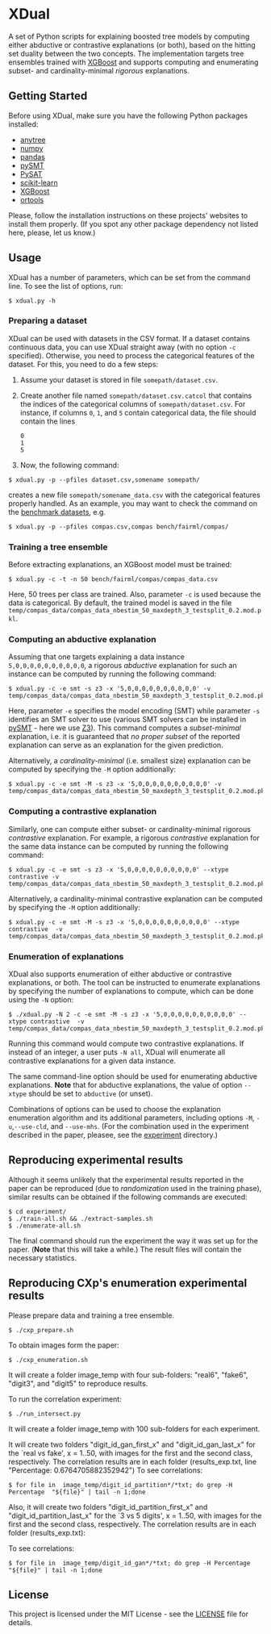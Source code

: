 # XDual

A set of Python scripts for explaining boosted tree models by computing either abductive or contrastive explanations (or both), based on the hitting set duality between the two concepts. The implementation targets tree ensembles trained with [XGBoost](https://xgboost.ai/) and supports computing and enumerating subset- and cardinality-minimal *rigorous* explanations.

## Getting Started

Before using XDual, make sure you have the following Python packages installed:

* [anytree](https://anytree.readthedocs.io/)
* [numpy](http://www.numpy.org/)
* [pandas](https://pandas.pydata.org/)
* [pySMT](https://github.com/pysmt/pysmt)
* [PySAT](https://github.com/pysathq/pysat)
* [scikit-learn](https://scikit-learn.org/stable/)
* [XGBoost](https://github.com/dmlc/xgboost/)
* [ortools](https://developers.google.com/optimization)

Please, follow the installation instructions on these projects' websites to install them properly. (If you spot any other package dependency not listed here, please, let us know.)

## Usage

XDual has a number of parameters, which can be set from the command line. To see the list of options, run:

```
$ xdual.py -h
```

### Preparing a dataset

XDual can be used with datasets in the CSV format. If a dataset contains continuous data, you can use XDual straight away (with no option ```-c``` specified). Otherwise, you need to process the categorical features of the dataset. For this, you need to do a few steps:

1. Assume your dataset is stored in file ```somepath/dataset.csv```.
2. Create another file named ```somepath/dataset.csv.catcol``` that contains the indices of the categorical columns of ```somepath/dataset.csv```. For instance, if columns ```0```, ```1```, and ```5``` contain categorical data, the file should contain the lines

	```
	0
	1
	5
	```

3. Now, the following command:

```
$ xdual.py -p --pfiles dataset.csv,somename somepath/
```

creates a new file ```somepath/somename_data.csv``` with the categorical features properly handled. As an example, you may want to check the command on the [benchmark datasets](bench), e.g.

```
$ xdual.py -p --pfiles compas.csv,compas bench/fairml/compas/
```

### Training a tree ensemble

Before extracting explanations, an XGBoost model must be trained:

```
$ xdual.py -c -t -n 50 bench/fairml/compas/compas_data.csv
```

Here, 50 trees per class are trained. Also, parameter ```-c``` is used because the data is categorical. By default, the trained model is saved in the file ```temp/compas_data/compas_data_nbestim_50_maxdepth_3_testsplit_0.2.mod.pkl```.

### Computing an abductive explanation

Assuming that one targets explaining a data instance `5,0,0,0,0,0,0,0,0,0,0`, a rigorous *abductive* explanation for such an instance can be computed by running the following command:

```
$ xdual.py -c -e smt -s z3 -x '5,0,0,0,0,0,0,0,0,0,0' -v temp/compas_data/compas_data_nbestim_50_maxdepth_3_testsplit_0.2.mod.pkl
```

Here, parameter ```-e``` specifies the model encoding (SMT) while parameter ```-s``` identifies an SMT solver to use (various SMT solvers can be installed in [pySMT](https://github.com/pysmt/pysmt) - here we use [Z3](https://github.com/Z3Prover/z3)). This command computes a *subset-minimal* explanation, i.e. it is guaranteed that *no proper subset* of the reported explanation can serve as an explanation for the given prediction.

Alternatively, a *cardinality-minimal* (i.e. smallest size) explanation can be computed by specifying the ```-M``` option additionally:

```
$ xdual.py -c -e smt -M -s z3 -x '5,0,0,0,0,0,0,0,0,0,0' -v temp/compas_data/compas_data_nbestim_50_maxdepth_3_testsplit_0.2.mod.pkl
```

### Computing a contrastive explanation

Similarly, one can compute either subset- or cardinality-minimal rigorous *contrastive* explanation. For example, a rigorous *contrastive* explanation for the same data instance can be computed by running the following command:

```
$ xdual.py -c -e smt -s z3 -x '5,0,0,0,0,0,0,0,0,0,0' --xtype contrastive -v temp/compas_data/compas_data_nbestim_50_maxdepth_3_testsplit_0.2.mod.pkl
```

Alternatively, a cardinality-minimal contrastive explanation can be computed by specifying the ```-M``` option additionally:

```
$ xdual.py -c -e smt -M -s z3 -x '5,0,0,0,0,0,0,0,0,0,0' --xtype contrastive  -v temp/compas_data/compas_data_nbestim_50_maxdepth_3_testsplit_0.2.mod.pkl
```

### Enumeration of explanations

XDual also supports enumeration of either abductive or contrastive explanations, or both. The tool can be instructed to enumerate explanations by specifying the number of explanations to compute, which can be done using the ```-N``` option:

```
$ ./xdual.py -N 2 -c -e smt -M -s z3 -x '5,0,0,0,0,0,0,0,0,0,0' --xtype contrastive  -v temp/compas_data/compas_data_nbestim_50_maxdepth_3_testsplit_0.2.mod.pkl
```

Running this command would compute two contrastive explanations. If instead of an integer, a user puts `-N all`, XDual will enumerate all contrastive explanations for a given data instance.

The same command-line option should be used for enumerating abductive explanations. **Note** that for abductive explanations, the value of option `--xtype` should be set to `abductive` (or unset).

Combinations of options can be used to choose the explanation enumeration algorithm and its additional parameters, including options `-M`, `-u`,`--use-cld`, and `--use-mhs`. (For the combination used in the experiment described in the paper, pleasee, see the [experiment](experiment) directory.)

## Reproducing experimental results

Although it seems unlikely that the experimental results reported in the paper can be reproduced (due to *randomization* used in the training phase), similar results can be obtained if the following commands are executed:

```
$ cd experiment/
$ ./train-all.sh && ./extract-samples.sh
$ ./enumerate-all.sh
```

The final command should run the experiment the way it was set up for the paper. (**Note** that this will take a while.) The result files will contain the necessary statistics.

## Reproducing CXp's enumeration experimental results
Please prepare data and  training a tree ensemble.

```
$ ./cxp_prepare.sh

```

To obtain images form the paper:

```
$ ./cxp_enumeration.sh
```

It will create a folder image_temp with four sub-folders: "real6", "fake6", "digit3", and "digit5" to reproduce results.



To run the correlation experiment:

```
$ ./run_intersect.py
```
It will create a folder image_temp with 100 sub-folders for each experiment.

It will create two folders "digit_id_gan_first_x" and "digit_id_gan_last_x" for the `real vs fake', x = 1..50,
with images for the first and the second class, respectively. The correlation results are in each folder (results_exp.txt, line "Percentage:  0.6764705882352942")
To see correlations:  


```
$ for file in  image_temp/digit_id_partition*/*txt; do grep -H Percentage  "${file}" | tail -n 1;done
```

Also, it will create two folders "digit_id_partition_first_x" and "digit_id_partition_last_x" for the `3 vs 5 digits', x = 1..50, with images for the first and the second class, respectively. The correlation results are in each folder (results_exp.txt):

To see correlations:  


```
$ for file in  image_temp/digit_id_gan*/*txt; do grep -H Percentage  "${file}" | tail -n 1;done
```



## License

This project is licensed under the MIT License - see the [LICENSE](LICENSE) file for details.

